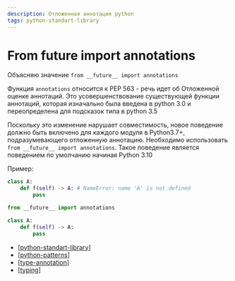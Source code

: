```yaml
---
description: Отложенная аннотация python
tags: python-standart-library
---
```

# From future import annotations

Объясняю значение `from __future__ import annotations`

Функция `annotations` относится к PEP 563 - речь идет об Отложенной оценке аннотаций. Это усовершенствование существующей функции аннотаций, которая изначально была введена в python 3.0 и переопределена для подсказок типа в python 3.5

Поскольку это изменение нарушает совместимость, новое поведение должно быть включено для каждого модуля в Python3.7+, подразумевающего отложенную аннотацию. Необходимо использовать `from __future__ import annotations`. Такое поведение является поведением по умолчанию начиная Python 3.10

Пример:

```python
class A:
    def f(self) -> A: # NameError: name 'A' is not defined
        pass
```

```python
from __future__ import annotations

class A:
    def f(self) -> A:
        pass
```

- [[python-standart-library]]
- [[python-patterns]]
- [[type-annotation]]
- [[typing]]

[//begin]: # "Autogenerated link references for markdown compatibility"
[python-standart-library]: ../lists/python-standart-library "Стандартная библиотека python - список заметок"
[python-patterns]: python-patterns "Python patterns"
[type-annotation]: type-annotation "Анотация типов в python"
[typing]: typing "Typing"
[//end]: # "Autogenerated link references"